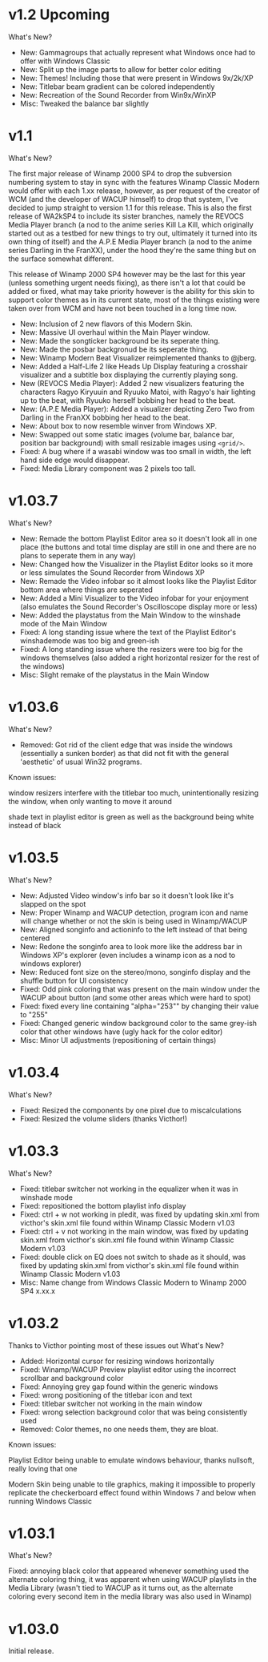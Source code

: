 # v1.2 Upcoming
What's New?

- New: Gammagroups that actually represent what Windows once had to offer with Windows Classic
- New: Split up the image parts to allow for better color editing
- New: Themes! Including those that were present in Windows 9x/2k/XP
- New: Titlebar beam gradient can be colored independently
- New: Recreation of the Sound Recorder from Win9x/WinXP
- Misc: Tweaked the balance bar slightly

# v1.1
What's New?

The first major release of Winamp 2000 SP4 to drop the subversion numbering system to stay in sync with the features Winamp Classic Modern would offer with each 1.xx release, however, as per request of the creator of WCM (and the developer of WACUP himself) to drop that system, I've decided to jump straight to version 1.1 for this release. This is also the first release of WA2kSP4 to include its sister branches, namely the REVOCS Media Player branch (a nod to the anime series Kill La Kill, which originally started out as a testbed for new things to try out, ultimately it turned into its own thing of itself) and the A.P.E Media Player branch (a nod to the anime series Darling in the FranXX), under the hood they're the same thing but on the surface somewhat different.

This release of Winamp 2000 SP4 however may be the last for this year (unless something urgent needs fixing), as there isn't a lot that could be added or fixed, what may take priority however is the ability for this skin to support color themes as in its current state, most of the things existing were taken over from WCM and have not been touched in a long time now.

- New: Inclusion of 2 new flavors of this Modern Skin.
- New: Massive UI overhaul within the Main Player window.
- New: Made the songticker background be its seperate thing.
- New: Made the posbar backgronud be its seperate thing.
- New: Winamp Modern Beat Visualizer reimplemented thanks to @jberg.
- New: Added a Half-Life 2 like Heads Up Display featuring a crosshair visualizer and a subtitle box displaying the currently playing song.
- New (REVOCS Media Player): Added 2 new visualizers featuring the characters Ragyo Kiryuuin and Ryuuko Matoi, with Ragyo's hair lighting up to the beat, with Ryuuko herself bobbing her head to the beat.
- New: (A.P.E Media Player): Added a visualizer depicting Zero Two from Darling in the FranXX bobbing her head to the beat.
- New: About box to now resemble winver from Windows XP.
- New: Swapped out some static images (volume bar, balance bar, position bar background) with small resizable images using ```<grid/>```.
- Fixed: A bug where if a wasabi window was too small in width, the left hand side edge would disappear.
- Fixed: Media Library component was 2 pixels too tall.

# v1.03.7
What's New?

- New: Remade the bottom Playlist Editor area so it doesn't look all in one place (the buttons and total time display are still in one and there are no plans to seperate them in any way)
- New: Changed how the Visualizer in the Playlist Editor looks so it more or less simulates the Sound Recorder from Windows XP
- New: Remade the Video infobar so it almost looks like the Playlist Editor bottom area where things are seperated
- New: Added a Mini Visualizer to the Video infobar for your enjoyment (also emulates the Sound Recorder's Oscilloscope display more or less)
- New: Added the playstatus from the Main Window to the winshade mode of the Main Window
- Fixed: A long standing issue where the text of the Playlist Editor's winshademode was too big and green-ish
- Fixed: A long standing issue where the resizers were too big for the windows themselves (also added a right horizontal resizer for the rest of the windows)
- Misc: Slight remake of the playstatus in the Main Window

# v1.03.6
What's New?

- Removed: Got rid of the client edge that was inside the windows (essentially a sunken border) as that did not fit with the general 'aesthetic' of usual Win32 programs.

Known issues:

window resizers interfere with the titlebar too much, unintentionally resizing the window, when only wanting to move it around

shade text in playlist editor is green as well as the background being white instead of black

# v1.03.5
What's New?

- New: Adjusted Video window's info bar so it doesn't look like it's slapped on the spot
- New: Proper Winamp and WACUP detection, program icon and name will change whether or not the skin is being used in Winamp/WACUP
- New: Aligned songinfo and actioninfo to the left instead of that being centered
- New: Redone the songinfo area to look more like the address bar in Windows XP's explorer (even includes a winamp icon as a nod to windows explorer)
- New: Reduced font size on the stereo/mono, songinfo display and the shuffle button for UI consistency
- Fixed: Odd pink coloring that was present on the main window under the WACUP about button (and some other areas which were hard to spot)
- Fixed: fixed every line containing "alpha="253"" by changing their value to "255"
- Fixed: Changed generic window background color to the same grey-ish color that other windows have (ugly hack for the color editor)
- Misc: Minor UI adjustments (repositioning of certain things)

# v1.03.4
What's New?

- Fixed: Resized the components by one pixel due to miscalculations
- Fixed: Resized the volume sliders (thanks Victhor!)

# v1.03.3
What's New?

- Fixed: titlebar switcher not working in the equalizer when it was in winshade mode
- Fixed: repositioned the bottom playlist info display
- Fixed: ctrl + w not working in pledit, was fixed by updating skin.xml from victhor's skin.xml file found within Winamp Classic Modern v1.03
- Fixed: ctrl + v not working in the main window, was fixed by updating skin.xml from victhor's skin.xml file found within Winamp Classic Modern v1.03
- Fixed: double click on EQ does not switch to shade as it should, was fixed by updating skin.xml from victhor's skin.xml file found within Winamp Classic Modern v1.03
- Misc: Name change from Windows Classic Modern to Winamp 2000 SP4 x.xx.x

# v1.03.2
Thanks to Victhor pointing most of these issues out
What's New?

- Added: Horizontal cursor for resizing windows horizontally
- Fixed: Winamp/WACUP Preview playlist editor using the incorrect scrollbar and background color
- Fixed: Annoying grey gap found within the generic windows
- Fixed: wrong positioning of the titlebar icon and text
- Fixed: titlebar switcher not working in the main window
- Fixed: wrong selection background color that was being consistently used
- Removed: Color themes, no one needs them, they are bloat.

Known issues:

Playlist Editor being unable to emulate windows behaviour, thanks nullsoft, really loving that one

Modern Skin being unable to tile graphics, making it impossible to properly replicate the checkerboard effect found within Windows 7 and below when running Windows Classic

# v1.03.1
What's New?

Fixed: annoying black color that appeared whenever something used the alternate coloring thing, it was apparent when using WACUP playlists in the Media Library (wasn't tied to WACUP as it turns out, as the alternate coloring every second item in the media library was also used in Winamp)

# v1.03.0
Initial release.
